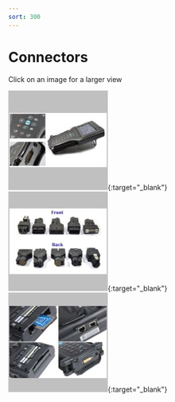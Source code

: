 ```yaml
---
sort: 300
---
```

# Connectors

Click on an image for a larger view

[![](connectors_01_t.jpg)](connectors_01.png){:target="_blank"}
[![](connectors_02_t.jpg)](connectors_02.png){:target="_blank"}
[![](connectors_03_t.jpg)](connectors_03.png){:target="_blank"}
